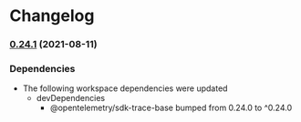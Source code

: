 # Changelog

### [0.24.1](https://www.github.com/open-telemetry/opentelemetry-js/compare/shim-opentracing-v0.24.0...shim-opentracing-v0.24.1) (2021-08-11)


### Dependencies

* The following workspace dependencies were updated
  * devDependencies
    * @opentelemetry/sdk-trace-base bumped from 0.24.0 to ^0.24.0
